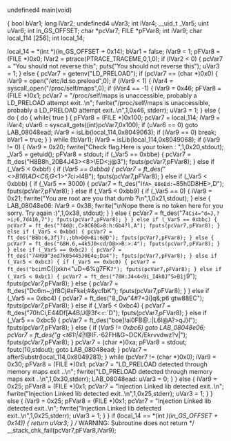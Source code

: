
undefined4 main(void)

{
  bool bVar1;
  long lVar2;
  undefined4 uVar3;
  int iVar4;
  __uid_t _Var5;
  uint uVar6;
  int in_GS_OFFSET;
  char *pcVar7;
  FILE *pFVar8;
  int iVar9;
  char local_114 [256];
  int local_14;
  
  local_14 = *(int *)(in_GS_OFFSET + 0x14);
  bVar1 = false;
  iVar9 = 1;
  pFVar8 = (FILE *)0x0;
  lVar2 = ptrace(PTRACE_TRACEME,0,1,0);
  if (lVar2 < 0) {
    pcVar7 = "You should not reverse this";
    puts("You should not reverse this");
    uVar3 = 1;
  }
  else {
    pcVar7 = getenv("LD_PRELOAD");
    if (pcVar7 == (char *)0x0) {
      iVar9 = open("/etc/ld.so.preload",0);
      if (iVar9 < 1) {
        iVar4 = syscall_open("/proc/self/maps",0);
        if (iVar4 == -1) {
          iVar9 = 0x46;
          pFVar8 = (FILE *)0x1;
          pcVar7 = "/proc/self/maps is unaccessible, probably a LD_PRELOAD attempt exit..\n";
          fwrite("/proc/self/maps is unaccessible, probably a LD_PRELOAD attempt exit..\n",1,0x46,
                 stderr);
          uVar3 = 1;
        }
        else {
          do {
            do {
              while( true ) {
                pFVar8 = (FILE *)0x100;
                pcVar7 = local_114;
                iVar9 = iVar4;
                uVar6 = syscall_gets((int)pcVar7,0x100);
                if (uVar6 == 0) goto LAB_08048ead;
                iVar9 = isLib(local_114,0x8049063);
                if (iVar9 == 0) break;
                bVar1 = true;
              }
            } while (!bVar1);
            iVar9 = isLib(local_114,0x8049068);
            if (iVar9 != 0) {
              iVar9 = 0x20;
              fwrite("Check flag.Here is your token : ",1,0x20,stdout);
              _Var5 = getuid();
              pFVar8 = stdout;
              if (_Var5 == 0xbbe) {
                pcVar7 = ft_des("H8B8h_20B4J43><8>\\ED<;j@3");
                fputs(pcVar7,pFVar8);
              }
              else if (_Var5 < 0xbbf) {
                if (_Var5 == 0xbba) {
                  pcVar7 = ft_des("<>B16\\AD<C6,G_<1>^7ci>l4B");
                  fputs(pcVar7,pFVar8);
                }
                else if (_Var5 < 0xbbb) {
                  if (_Var5 == 3000) {
                    pcVar7 = ft_des("I`fA>_88eEd:=`85h0D8HE>,D");
                    fputs(pcVar7,pFVar8);
                  }
                  else if (_Var5 < 0xbb9) {
                    if (_Var5 == 0) {
                      iVar9 = 0x21;
                      fwrite("You are root are you that dumb ?\n",1,0x21,stdout);
                    }
                    else {
LAB_08048e06:
                      iVar9 = 0x38;
                      fwrite("\nNope there is no token here for you sorry. Try again :)",1,0x38,
                             stdout);
                    }
                  }
                  else {
                    pcVar7 = ft_des("7`4Ci4=^d=J,?>i;6,7d416,7");
                    fputs(pcVar7,pFVar8);
                  }
                }
                else if (_Var5 == 0xbbc) {
                  pcVar7 = ft_des("?4d@:,C>8C60G>8:h:Gb4?l,A");
                  fputs(pcVar7,pFVar8);
                }
                else if (_Var5 < 0xbbd) {
                  pcVar7 = ft_des("B8b:6,3fj7:,;bh>D@>8i:6@D");
                  fputs(pcVar7,pFVar8);
                }
                else {
                  pcVar7 = ft_des("G8H.6,=4k5J0<cd/D@>>B:>:4");
                  fputs(pcVar7,pFVar8);
                }
              }
              else if (_Var5 == 0xbc2) {
                pcVar7 = ft_des("74H9D^3ed7k05445J0E4e;Da4");
                fputs(pcVar7,pFVar8);
              }
              else if (_Var5 < 0xbc3) {
                if (_Var5 == 0xbc0) {
                  pcVar7 = ft_des("bci`mC{)jxkn<\"uD~6%g7FK`7");
                  fputs(pcVar7,pFVar8);
                }
                else if (_Var5 < 0xbc1) {
                  pcVar7 = ft_des("78H:J4<4<9i_I4k0J^5>B1j`9");
                  fputs(pcVar7,pFVar8);
                }
                else {
                  pcVar7 = ft_des("Dc6m~;}f8Cj#xFkel;#&ycfbK");
                  fputs(pcVar7,pFVar8);
                }
              }
              else if (_Var5 == 0xbc4) {
                pcVar7 = ft_des("8_Dw\"4#?+3i]q&;p6 gtw88EC");
                fputs(pcVar7,pFVar8);
              }
              else if (_Var5 < 0xbc4) {
                pcVar7 = ft_des("70hCi,E44Df[A4B/J@3f<=:`D");
                fputs(pcVar7,pFVar8);
              }
              else if (_Var5 == 0xbc5) {
                pcVar7 = ft_des("boe]!ai0FB@.:|L6l@A?>qJ}I");
                fputs(pcVar7,pFVar8);
              }
              else {
                if (_Var5 != 0xbc6) goto LAB_08048e06;
                pcVar7 = ft_des("g <t61:|4_|!@IF.-62FH&G~DCK/Ekrvvdwz?v|");
                fputs(pcVar7,pFVar8);
              }
              pcVar7 = (char *)0xa;
              pFVar8 = stdout;
              fputc(10,stdout);
              goto LAB_08048ead;
            }
            pcVar7 = afterSubstr(local_114,0x8049281);
          } while (pcVar7 != (char *)0x0);
          iVar9 = 0x30;
          pFVar8 = (FILE *)0x1;
          pcVar7 = "LD_PRELOAD detected through memory maps exit ..\n";
          fwrite("LD_PRELOAD detected through memory maps exit ..\n",1,0x30,stderr);
LAB_08048ead:
          uVar3 = 0;
        }
      }
      else {
        iVar9 = 0x25;
        pFVar8 = (FILE *)0x1;
        pcVar7 = "Injection Linked lib detected exit..\n";
        fwrite("Injection Linked lib detected exit..\n",1,0x25,stderr);
        uVar3 = 1;
      }
    }
    else {
      iVar9 = 0x25;
      pFVar8 = (FILE *)0x1;
      pcVar7 = "Injection Linked lib detected exit..\n";
      fwrite("Injection Linked lib detected exit..\n",1,0x25,stderr);
      uVar3 = 1;
    }
  }
  if (local_14 == *(int *)(in_GS_OFFSET + 0x14)) {
    return uVar3;
  }
                    /* WARNING: Subroutine does not return */
  __stack_chk_fail(pcVar7,pFVar8,iVar9);
